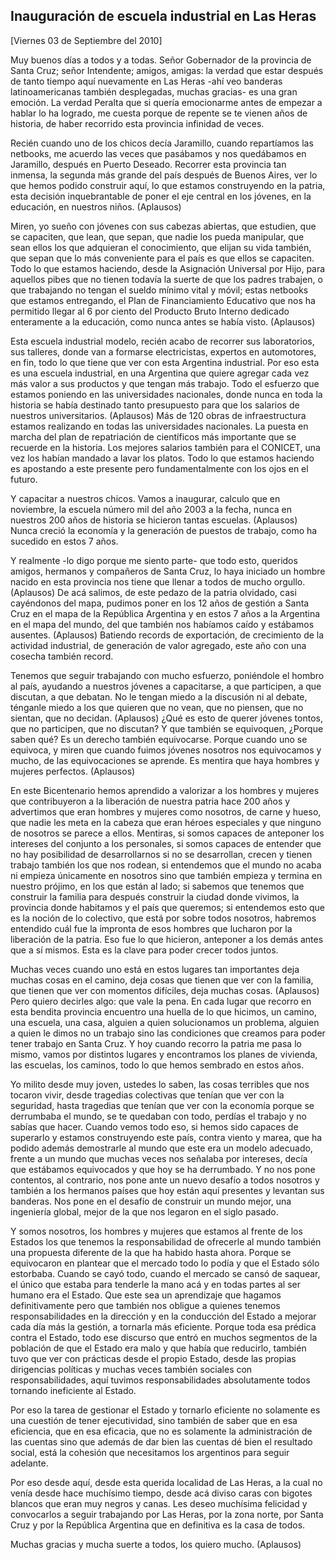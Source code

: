 Inauguración de escuela industrial en Las Heras
-----------------------------------------------

[Viernes 03 de Septiembre del 2010]

Muy buenos días a todos y a todas. Señor Gobernador de la provincia de
Santa Cruz; señor Intendente; amigos, amigas: la verdad que estar
después de tanto tiempo aquí nuevamente en Las Heras -ahí veo banderas
latinoamericanas también desplegadas, muchas gracias- es una gran
emoción. La verdad Peralta que si quería emocionarme antes de empezar a
hablar lo ha logrado, me cuesta porque de repente se te vienen años de
historia, de haber recorrido esta provincia infinidad de veces.

Recién cuando uno de los chicos decía Jaramillo, cuando repartíamos las
netbooks, me acuerdo las veces que pasábamos y nos quedábamos en
Jaramillo, después en Puerto Deseado. Recorrer esta provincia tan
inmensa, la segunda más grande del país después de Buenos Aires, ver lo
que hemos podido construir aquí, lo que estamos construyendo en la
patria, esta decisión inquebrantable de poner el eje central en los
jóvenes, en la educación, en nuestros niños. (Aplausos)

Miren, yo sueño con jóvenes con sus cabezas abiertas, que estudien, que
se capaciten, que lean, que sepan, que nadie los pueda manipular, que
sean ellos los que adquieran el conocimiento, que elijan su vida
también, que sepan que lo más conveniente para el país es que ellos se
capaciten. Todo lo que estamos haciendo, desde la Asignación Universal
por Hijo, para aquellos pibes que no tienen todavía la suerte de que los
padres trabajen, o que trabajando no tengan el sueldo mínimo vital y
móvil; estas netbooks que estamos entregando, el Plan de Financiamiento
Educativo que nos ha permitido llegar al 6 por ciento del Producto Bruto
Interno dedicado enteramente a la educación, como nunca antes se había
visto. (Aplausos)

Esta escuela industrial modelo, recién acabo de recorrer sus
laboratorios, sus talleres, donde van a formarse electricistas, expertos
en automotores, en fin, todo lo que tiene que ver con esta Argentina
industrial. Por eso esta es una escuela industrial, en una Argentina que
quiere agregar cada vez más valor a sus productos y que tengan más
trabajo. Todo el esfuerzo que estamos poniendo en las universidades
nacionales, donde nunca en toda la historia se había destinado tanto
presupuesto para que los salarios de nuestros universitarios. (Aplausos)
Más de 120 obras de infraestructura estamos realizando en todas las
universidades nacionales. La puesta en marcha del plan de repatriación
de científicos más importante que se recuerde en la historia. Los
mejores salarios también para el CONICET, una vez los habían mandado a
lavar los platos. Todo lo que estamos haciendo es apostando a este
presente pero fundamentalmente con los ojos en el futuro.

Y capacitar a nuestros chicos. Vamos a inaugurar, calculo que en
noviembre, la escuela número mil del año 2003 a la fecha, nunca en
nuestros 200 años de historia se hicieron tantas escuelas. (Aplausos)
Nunca creció la economía y la generación de puestos de trabajo, como ha
sucedido en estos 7 años.

Y realmente -lo digo porque me siento parte- que todo esto, queridos
amigos, hermanos y compañeros de Santa Cruz, lo haya iniciado un hombre
nacido en esta provincia nos tiene que llenar a todos de mucho orgullo.
(Aplausos) De acá salimos, de este pedazo de la patria olvidado, casi
cayéndonos del mapa, pudimos poner en los 12 años de gestión a Santa
Cruz en el mapa de la República Argentina y en estos 7 años a la
Argentina en el mapa del mundo, del que también nos habíamos caído y
estábamos ausentes. (Aplausos) Batiendo records de exportación, de
crecimiento de la actividad industrial, de generación de valor agregado,
este año con una cosecha también record.

Tenemos que seguir trabajando con mucho esfuerzo, poniéndole el hombro
al país, ayudando a nuestros jóvenes a capacitarse, a que participen, a
que discutan, a que debatan. No le tengan miedo a la discusión ni al
debate, ténganle miedo a los que quieren que no vean, que no piensen,
que no sientan, que no decidan. (Aplausos) ¿Qué es esto de querer
jóvenes tontos, que no participen, que no discutan? Y que también se
equivoquen, ¿Porque saben qué? Es un derecho también equivocarse. Porque
cuando uno se equivoca, y miren que cuando fuimos jóvenes nosotros nos
equivocamos y mucho, de las equivocaciones se aprende. Es mentira que
haya hombres y mujeres perfectos. (Aplausos)

En este Bicentenario hemos aprendido a valorizar a los hombres y mujeres
que contribuyeron a la liberación de nuestra patria hace 200 años y
advertimos que eran hombres y mujeres como nosotros, de carne y hueso,
que nadie les meta en la cabeza que eran héroes especiales y que ninguno
de nosotros se parece a ellos. Mentiras, si somos capaces de anteponer
los intereses del conjunto a los personales, si somos capaces de
entender que no hay posibilidad de desarrollarnos si no se desarrollan,
crecen y tienen trabajo también los que nos rodean, si entendemos que el
mundo no acaba ni empieza únicamente en nosotros sino que también
empieza y termina en nuestro prójimo, en los que están al lado; si
sabemos que tenemos que construir la familia para después construir la
ciudad donde vivimos, la provincia donde habitamos y el país que
queremos; si entendemos esto que es la noción de lo colectivo, que está
por sobre todos nosotros, habremos entendido cuál fue la impronta de
esos hombres que lucharon por la liberación de la patria. Eso fue lo que
hicieron, anteponer a los demás antes que a sí mismos. Esta es la clave
para poder crecer todos juntos.

Muchas veces cuando uno está en estos lugares tan importantes deja
muchas cosas en el camino, deja cosas que tienen que ver con la familia,
que tienen que ver con momentos difíciles, deja muchas cosas. (Aplausos)
Pero quiero decirles algo: que vale la pena. En cada lugar que recorro
en esta bendita provincia encuentro una huella de lo que hicimos, un
camino, una escuela, una casa, alguien a quien solucionamos un problema,
alguien a quien le dimos no un trabajo sino las condiciones que creamos
para poder tener trabajo en Santa Cruz. Y hoy cuando recorro la patria
me pasa lo mismo, vamos por distintos lugares y encontramos los planes
de vivienda, las escuelas, los caminos, todo lo que hemos sembrado en
estos años.

Yo milito desde muy joven, ustedes lo saben, las cosas terribles que nos
tocaron vivir, desde tragedias colectivas que tenían que ver con la
seguridad, hasta tragedias que tenían que ver con la economía porque se
derrumbaba el mundo, se te quedaban con todo, perdías el trabajo y no
sabías que hacer. Cuando vemos todo eso, si hemos sido capaces de
superarlo y estamos construyendo este país, contra viento y marea, que
ha podido además demostrarle al mundo que este era un modelo adecuado,
frente a un mundo que muchas veces nos señalaba por intereses, decía que
estábamos equivocados y que hoy se ha derrumbado. Y no nos pone
contentos, al contrario, nos pone ante un nuevo desafío a todos nosotros
y también a los hermanos países que hoy están aquí presentes y levantan
sus banderas. Nos pone en el desafío de construir un mundo mejor, una
ingeniería global, mejor de la que nos legaron en el siglo pasado.

Y somos nosotros, los hombres y mujeres que estamos al frente de los
Estados los que tenemos la responsabilidad de ofrecerle al mundo también
una propuesta diferente de la que ha habido hasta ahora. Porque se
equivocaron en plantear que el mercado todo lo podía y que el Estado
sólo estorbaba. Cuando se cayó todo, cuando el mercado se cansó de
saquear, el único que estaba para tenderle la mano acá y en todas partes
al ser humano era el Estado. Que este sea un aprendizaje que hagamos
definitivamente pero que también nos obligue a quienes tenemos
responsabilidades en la dirección y en la conducción del Estado a
mejorar cada día más la gestión, a tornarla más eficiente. Porque toda
esa prédica contra el Estado, todo ese discurso que entró en muchos
segmentos de la población de que el Estado era malo y que había que
reducirlo, también tuvo que ver con prácticas desde el propio Estado,
desde las propias dirigencias políticas y muchas veces también sociales
con responsabilidades, aquí tuvimos responsabilidades absolutamente
todos tornando ineficiente al Estado.

Por eso la tarea de gestionar el Estado y tornarlo eficiente no
solamente es una cuestión de tener ejecutividad, sino también de saber
que en esa eficiencia, que en esa eficacia, que no es solamente la
administración de las cuentas sino que además de dar bien las cuentas dé
bien el resultado social, está la cohesión que necesitamos los
argentinos para seguir adelante.

Por eso desde aquí, desde esta querida localidad de Las Heras, a la cual
no venía desde hace muchísimo tiempo, desde acá diviso caras con bigotes
blancos que eran muy negros y canas. Les deseo muchísima felicidad y
convocarlos a seguir trabajando por Las Heras, por la zona norte, por
Santa Cruz y por la República Argentina que en definitiva es la casa de
todos.

Muchas gracias y mucha suerte a todos, los quiero mucho. (Aplausos)

 

 

 
